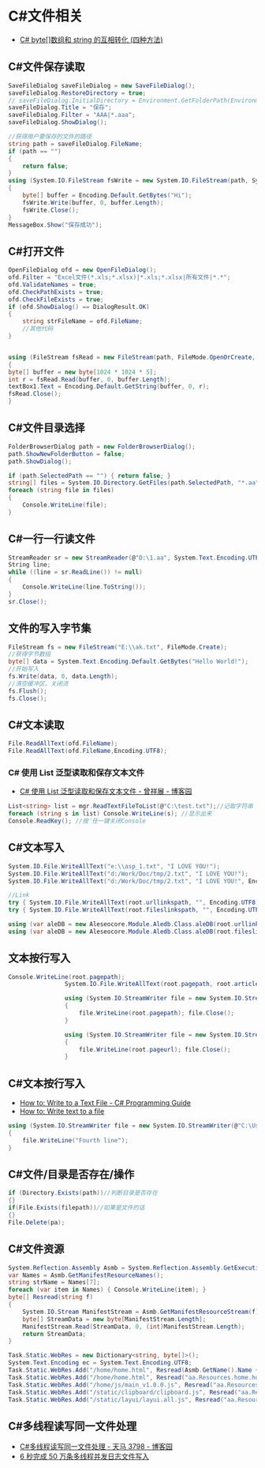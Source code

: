 # C#文件相关

- [C# byte[]数组和 string 的互相转化 (四种方法)](https://www.cnblogs.com/hbtmwangjin/articles/9141275.html)

## C#文件保存读取

```c#
SaveFileDialog saveFileDialog = new SaveFileDialog();
saveFileDialog.RestoreDirectory = true;
// saveFileDialog.InitialDirectory = Environment.GetFolderPath(Environment.SpecialFolder.DesktopDirectory);
saveFileDialog.Title = "保存";
saveFileDialog.Filter = "AAA|*.aaa";
saveFileDialog.ShowDialog();

//获得用户要保存的文件的路径
string path = saveFileDialog.FileName;
if (path == "")
{
    return false;
}
using (System.IO.FileStream fsWrite = new System.IO.FileStream(path, System.IO.FileMode.OpenOrCreate, System.IO.FileAccess.Write))
{
    byte[] buffer = Encoding.Default.GetBytes("Hi");
    fsWrite.Write(buffer, 0, buffer.Length);
    fsWrite.Close();
}
MessageBox.Show("保存成功");

```

## C#打开文件

```C#
OpenFileDialog ofd = new OpenFileDialog();
ofd.Filter = "Excel文件(*.xls;*.xlsx)|*.xls;*.xlsx|所有文件|*.*";
ofd.ValidateNames = true;
ofd.CheckPathExists = true;
ofd.CheckFileExists = true;
if (ofd.ShowDialog() == DialogResult.OK)
{
    string strFileName = ofd.FileName;
    //其他代码
}


using (FileStream fsRead = new FileStream(path, FileMode.OpenOrCreate, FileAccess.Read))
{
byte[] buffer = new byte[1024 * 1024 * 5];
int r = fsRead.Read(buffer, 0, buffer.Length);
textBox1.Text = Encoding.Default.GetString(buffer, 0, r);
fsRead.Close();
}

```

## C#文件目录选择

```c#
FolderBrowserDialog path = new FolderBrowserDialog();
path.ShowNewFolderButton = false;
path.ShowDialog();

if (path.SelectedPath == "") { return false; }
string[] files = System.IO.Directory.GetFiles(path.SelectedPath, "*.aa");
foreach (string file in files)
{
    Console.WriteLine(file);
}
```

## C#一行一行读文件

```c#
StreamReader sr = new StreamReader(@"D:\1.aa", System.Text.Encoding.UTF8);
String line;
while ((line = sr.ReadLine()) != null)
{
    Console.WriteLine(line.ToString());
}
sr.Close();
```

## 文件的写入字节集

```c#
FileStream fs = new FileStream("E:\\ak.txt", FileMode.Create);
//获得字节数组
byte[] data = System.Text.Encoding.Default.GetBytes("Hello World!");
//开始写入
fs.Write(data, 0, data.Length);
//清空缓冲区、关闭流
fs.Flush();
fs.Close();
```

## C#文本读取

```c#
File.ReadAllText(ofd.FileName);
File.ReadAllText(ofd.FileName,Encoding.UTF8);
```

### C# 使用 List 泛型读取和保存文本文件

- [C# 使用 List 泛型读取和保存文本文件 - 曾祥展 - 博客园](https://www.cnblogs.com/zengxiangzhan/archive/2010/01/30/1659674.html)

```c#
List<string> list = mgr.ReadTextFileToList(@"C:\test.txt");//记取字符串
foreach (string s in list) Console.WriteLine(s); //显示出来′
Console.ReadKey(); //按′任一键关闭Console
```

## C#文本写入

```c#
System.IO.File.WriteAllText("e:\\asp_1.txt", "I LOVE YOU!");
System.IO.File.WriteAllText("d:/Work/Doc/tmp/2.txt", "I LOVE YOU!");
System.IO.File.WriteAllText("d:/Work/Doc/tmp/2.txt", "I LOVE YOU!", Encoding.UTF8);

//Link
try { System.IO.File.WriteAllText(root.urllinkspath, "", Encoding.UTF8); } catch (Exception) { }
try { System.IO.File.WriteAllText(root.fileslinkspath, "", Encoding.UTF8); } catch (Exception) { }

using (var aleDB = new Aleseocore.Module.Aledb.Class.aleDB(root.urllinkspath)) { aleDB.firstTimeinit(); }
using (var aleDB = new Aleseocore.Module.Aledb.Class.aleDB(root.fileslinkspath)) { aleDB.firstTimeinit(); }
```

## 文本按行写入

```c#
Console.WriteLine(root.pagepath);
                System.IO.File.WriteAllText(root.pagepath, root.articlebody, Encoding.UTF8);

                using (System.IO.StreamWriter file = new System.IO.StreamWriter(root.siteconfig.fileslinkspath, true))
                {
                    file.WriteLine(root.pagepath); file.Close();
                }

                using (System.IO.StreamWriter file = new System.IO.StreamWriter(root.siteconfig.urllinkspath, true))
                {
                    file.WriteLine(root.pageurl); file.Close();
                }
```

## C#文本按行写入

- [How to: Write to a Text File - C# Programming Guide](https://docs.microsoft.com/en-us/dotnet/csharp/programming-guide/file-system/how-to-write-to-a-text-file)
- [How to: Write text to a file](https://docs.microsoft.com/en-us/dotnet/standard/io/how-to-write-text-to-a-file)

```c#
using (System.IO.StreamWriter file = new System.IO.StreamWriter(@"C:\Users\Public\TestFolder\WriteLines2.txt", true))
{
    file.WriteLine("Fourth line");
}
```

## C#文件/目录是否存在/操作

```c#
if (Directory.Exists(path))//判断目录是否存在
{}
if(File.Exists(filepath))//如果是文件的话
{}
File.Delete(pa);
```

## C#文件资源

```c#
System.Reflection.Assembly Asmb = System.Reflection.Assembly.GetExecutingAssembly();
var Names = Asmb.GetManifestResourceNames();
string strName = Names[7];
foreach (var item in Names) { Console.WriteLine(item); }
byte[] Resread(string f)
{
    System.IO.Stream ManifestStream = Asmb.GetManifestResourceStream(f);
    byte[] StreamData = new byte[ManifestStream.Length];
    ManifestStream.Read(StreamData, 0, (int)ManifestStream.Length);
    return StreamData;
}

Task.Static.WebRes = new Dictionary<string, byte[]>();
System.Text.Encoding ec = System.Text.Encoding.UTF8;
Task.Static.WebRes.Add("/home/home.html", Resread(Asmb.GetName().Name + ".Resources.home.home.html"));
Task.Static.WebRes.Add("/home/home.html", Resread("aa.Resources.home.home.html"));
Task.Static.WebRes.Add("/home/js/main_v1.0.0.js", Resread("aa.Resources.home.js.main_v1.0.0.js"));
Task.Static.WebRes.Add("/static/clipboard/clipboard.js", Resread("aa.Resources.static.clipboard.clipboard.js"));
Task.Static.WebRes.Add("/static/layui/layui.all.js", Resread("aa.Resources.static.layui.layui.all.js"));

```

## C#多线程读写同一文件处理

- [C#多线程读写同一文件处理 - 天马 3798 - 博客园](https://www.cnblogs.com/tianma3798/p/8252553.html)
- [6 秒完成 50 万条多线程并发日志文件写入](http://www.ibcibc.com/thread-8060-1-1.html)
